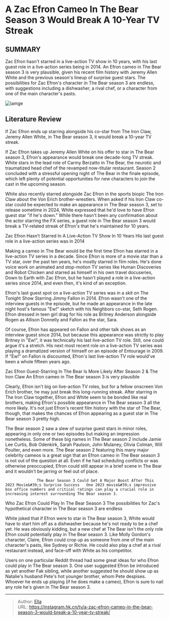 # A Zac Efron Cameo In The Bear Season 3 Would Break A 10-Year TV Streak


## SUMMARY 



  Zac Efron hasn&#39;t starred in a live-action TV show in 10 years, with his last guest role in a live-action series being in 2014.   An Efron cameo in The Bear season 3 is very plausible, given his recent film history with Jeremy Allen White and the previous season&#39;s lineup of surprise guest stars.   The possibilities for Zac Efron&#39;s character in The Bear season 3 are endless, with suggestions including a dishwasher, a rival chef, or a character from one of the main character&#39;s pasts.  

![iamge](https://static1.srcdn.com/wordpress/wp-content/uploads/2024/01/zac-efron-as-kevin-von-erich-in-the-iron-claw-1.jpg)

## Literature Review
If Zac Efron ends up starring alongside his co-star from The Iron Claw, Jeremy Allen White, in The Bear season 3, it would break a 10-year TV streak.




If Zac Efron takes up Jeremy Allen White on his offer to star in The Bear season 3, Efron&#39;s appearance would break one decade-long TV streak. White stars in the lead role of Carmy Berzatto in The Bear, the neurotic and traumatized head chef of the revamped now-titular restaurant. Season 2 concluded with a stressful opening night of The Bear in the finale episode, which left plenty of potential opportunities for new characters to join the cast in the upcoming season.




White also recently starred alongside Zac Efron in the sports biopic The Iron Claw about the Von Erich brother-wrestlers. When asked if his Iron Claw co-star could be expected to make an appearance in The Bear season 3, set to release sometime in 2024, White expressed that he&#39;d love to have Efron guest star &#34;if he&#39;s down.&#34; While there hasn&#39;t been any confirmation about the actor starring the FX series, a guest role in The Bear season 3 would break a TV-related streak of Efron&#39;s that he&#39;s maintained for 10 years.


 


 Zac Efron Hasn’t Starred In A Live-Action TV Show In 10 Years 
His last guest role in a live-action series was in 2014
          




Making a cameo in The Bear would be the first time Efron has starred in a live-action TV series in a decade. Since Efron is more of a movie star than a TV star, over the past ten years, he&#39;s mostly starred in film roles. He&#39;s done voice work on animated and stop-motion TV series like Human Discoveries and Robot Chicken and starred as himself in his own travel docuseries, Down to Earth with Zac Efron, but he hasn&#39;t played a role in a live-action series since 2014, and even then, it&#39;s kind of an exception.

Efron&#39;s last guest spot on a live-action TV series was in a skit on The Tonight Show Starring Jimmy Fallon in 2014. Efron wasn&#39;t one of the interview guests in the episode, but he made an appearance in the late night host&#39;s famous &#34;Ew!&#34; sketch with his Neighbors co-star, Seth Rogen. Efron dressed in teen girl drag for his role as Britney Anderson alongside Rogen as Allison Donnelly and Fallon as the star, Sara.

Of course, Efron has appeared on Fallon and other talk shows as an interview guest since 2014, but because this appearance was strictly to play Britney in &#34;Ew!&#34;, it was technically his last live-action TV role. Still, one could argue it&#39;s a stretch. His next most recent role on a live-action TV series was playing a dramatized version of himself on an episode of Entourage in 2009. If &#34;Ew!&#34; on Fallon is discounted, Efron&#39;s last live-action TV role would&#39;ve been a whole fifteen years ago.






 Zac Efron Guest-Starring In The Bear Is More Likely After Season 2 &amp; The Iron Claw 
An Efron cameo in The Bear season 3 is very plausible
         

Clearly, Efron isn&#39;t big on live-action TV roles, but for a fellow onscreen Von Erich brother, he may just break this long-running streak. After starring in The Iron Claw together, Efron and White seem to be bonded like real brothers, making Efron&#39;s possible appearance in The Bear season 3 all the more likely. It&#39;s not just Efron&#39;s recent film history with the star of The Bear, though, that makes the chances of Efron appearing as a guest star in The Bear season 3 pretty high.

The Bear season 2 saw a slew of surprise guest stars in minor roles, appearing in only one or two episodes but making an impression nonetheless. Some of these big names in The Bear season 2 include Jamie Lee Curtis, Bob Odenkirk, Sarah Paulson, John Mulaney, Olivia Colman, Will Poulter, and even more. The Bear season 2 featuring this many major celebrity cameos is a great sign that an Efron cameo in The Bear season 3 is not out of the question at all. Even if he had scheduling conflicts or was otherwise preoccupied, Efron could still appear in a brief scene in The Bear and it wouldn&#39;t be jarring or feel out of place.




                  The Bear Season 3 Could Get A Major Boost After This 2023 Movie&#39;s Surprise Success   One 2023 movie&#39;s impressive box office numbers and critical ratings can play a crucial role in increasing interest surrounding The Bear season 3.    



 Who Zac Efron Could Play In The Bear Season 3 
The possibilities for Zac&#39;s hypothetical character in The Bear season 3 are endless
          

White joked that if Efron were to star in The Bear season 3, White would have to start him off as a dishwasher because he&#39;s not ready to be a chef yet. He was obviously kidding, but a new chef at The Bear isn&#39;t the only role Efron could potentially play in The Bear season 3. Like Molly Gordon&#39;s character, Claire, Efron could crop up as someone from one of the main character&#39;s pasts, like Sydney or Richie. He could also play a chef at a rival restaurant instead, and face-off with White as his competitor.




Users on one particular Reddit thread had some great ideas for who Efron could play in The Bear season 3. One user suggested Efron be introduced as yet another Fak sibling, while another suggested he should show up as Natalie&#39;s husband Pete&#39;s hot younger brother, whom Pete despises. Whoever he ends up playing (if he does make a cameo), Efron is sure to nail any role he&#39;s given in The Bear season 3.



---

> Author: [Ella](https://instagram.hk.cn/)  
> URL: https://instagram.hk.cn/tv/a-zac-efron-cameo-in-the-bear-season-3-would-break-a-10-year-tv-streak/  

